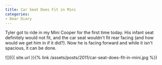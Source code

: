 ```yaml
---
title: Car Seat Does Fit in Mini
categories:
- Dear Diary
---
```


Tyler got to ride in my Mini Cooper for the first time today. His infant seat definitely would not fit, and the car seat wouldn't fit rear facing (and how would we get him in if it did?). Now he is facing forward and while it isn't spacious, it can be done.

![]({{ site.url }}{% link /assets/posts/2011/car-seat-does-fit-in-mini.jpg %})
